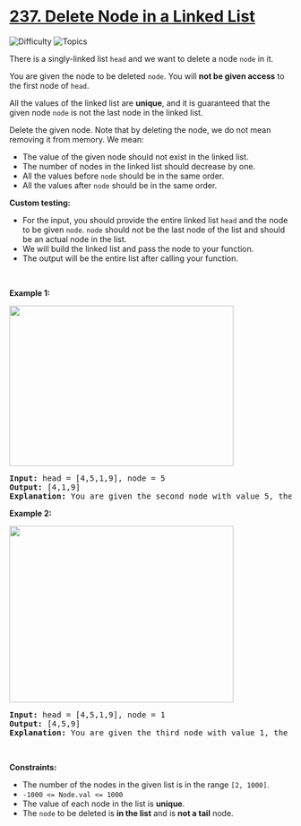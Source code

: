 # [237. Delete Node in a Linked List](https://leetcode.com/problems/delete-node-in-a-linked-list)

![Difficulty](https://img.shields.io/badge/Difficulty-Medium-blue.svg) ![Topics](https://img.shields.io/badge/Topics-Linked%20List-orange.svg)
<br/>

<p>There is a singly-linked list <code>head</code> and we want to delete a node <code>node</code> in it.</p>

<p>You are given the node to be deleted <code>node</code>. You will <strong>not be given access</strong> to the first node of <code>head</code>.</p>

<p>All the values of the linked list are <strong>unique</strong>, and it is guaranteed that the given node <code>node</code> is not the last node in the linked list.</p>

<p>Delete the given node. Note that by deleting the node, we do not mean removing it from memory. We mean:</p>

<ul>
	<li>The value of the given node should not exist in the linked list.</li>
	<li>The number of nodes in the linked list should decrease by one.</li>
	<li>All the values before <code>node</code> should be in the same order.</li>
	<li>All the values after <code>node</code> should be in the same order.</li>
</ul>

<p><strong>Custom testing:</strong></p>

<ul>
	<li>For the input, you should provide the entire linked list <code>head</code> and the node to be given <code>node</code>. <code>node</code> should not be the last node of the list and should be an actual node in the list.</li>
	<li>We will build the linked list and pass the node to your function.</li>
	<li>The output will be the entire list after calling your function.</li>
</ul>

<p>&nbsp;</p>
<p><strong>Example 1:</strong></p>
<img alt="" src="https://assets.leetcode.com/uploads/2020/09/01/node1.jpg" style="width: 400px; height: 286px;" />
<pre>
<strong>Input:</strong> head = [4,5,1,9], node = 5
<strong>Output:</strong> [4,1,9]
<strong>Explanation: </strong>You are given the second node with value 5, the linked list should become 4 -&gt; 1 -&gt; 9 after calling your function.
</pre>

<p><strong>Example 2:</strong></p>
<img alt="" src="https://assets.leetcode.com/uploads/2020/09/01/node2.jpg" style="width: 400px; height: 315px;" />
<pre>
<strong>Input:</strong> head = [4,5,1,9], node = 1
<strong>Output:</strong> [4,5,9]
<strong>Explanation: </strong>You are given the third node with value 1, the linked list should become 4 -&gt; 5 -&gt; 9 after calling your function.
</pre>

<p>&nbsp;</p>
<p><strong>Constraints:</strong></p>

<ul>
	<li>The number of the nodes in the given list is in the range <code>[2, 1000]</code>.</li>
	<li><code>-1000 &lt;= Node.val &lt;= 1000</code></li>
	<li>The value of each node in the list is <strong>unique</strong>.</li>
	<li>The <code>node</code> to be deleted is <strong>in the list</strong> and is <strong>not a tail</strong> node.</li>
</ul>

